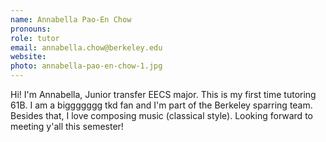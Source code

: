 ```yaml
---
name: Annabella Pao-En Chow
pronouns: 
role: tutor
email: annabella.chow@berkeley.edu
website: 
photo: annabella-pao-en-chow-1.jpg
---
```


Hi! I'm Annabella, Junior transfer EECS major. This is my first time tutoring 61B. I am a biggggggg tkd fan and I'm part of the Berkeley sparring team. Besides that, I love composing music (classical style). Looking forward to meeting y'all this semester!